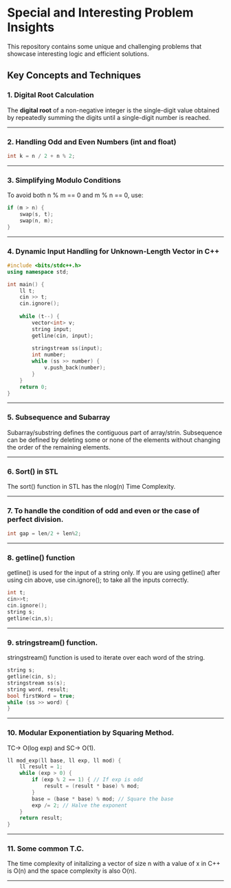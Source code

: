 # Special and Interesting Problem Insights

This repository contains some unique and challenging problems that showcase interesting logic and efficient solutions.

## Key Concepts and Techniques

### 1. Digital Root Calculation
The **digital root** of a non-negative integer is the single-digit value obtained by repeatedly summing the digits until a single-digit number is reached.

---

### 2. Handling Odd and Even Numbers (int and float)
```cpp
int k = n / 2 + n % 2;
```

---

### 3. Simplifying Modulo Conditions
To avoid both n % m == 0 and m % n == 0, use:
```cpp
if (m > n) { 
    swap(s, t); 
    swap(n, m); 
}
```
---

### 4. Dynamic Input Handling for Unknown-Length Vector in C++
```cpp
#include <bits/stdc++.h>
using namespace std;

int main() {
    ll t;
    cin >> t;
    cin.ignore();
    
    while (t--) {
        vector<int> v;
        string input;
        getline(cin, input);
        
        stringstream ss(input);
        int number;
        while (ss >> number) {
            v.push_back(number);
        }
    }
    return 0;
}
```
---

### 5. Subsequence and Subarray

Subarray/substring defines the contiguous part of array/strin.
Subsequence can be defined by deleting some or none of the elements without changing the order of the remaining elements.

---

### 6. Sort() in STL

The sort() function in STL has the nlog(n) Time Complexity.

---

### 7. To handle the condition of odd and even or the case of perfect division.

```cpp
int gap = len/2 + len%2;
```
---

### 8. getline() function

getline() is used for the input of a string only. If you are using getline() after using cin above, use cin.ignore(); to take all the inputs correctly.
```cpp
int t;
cin>>t;
cin.ignore();
string s;
getline(cin,s);
```
---

### 9. stringstream() function.

stringstream() function is used to iterate over each word of the string.
```cpp
string s;
getline(cin, s);
stringstream ss(s);
string word, result;
bool firstWord = true;
while (ss >> word) {
}
```
---

### 10. Modular Exponentiation by Squaring Method.

TC-> O(log exp) and SC-> O(1).
```cpp
ll mod_exp(ll base, ll exp, ll mod) {
    ll result = 1;
    while (exp > 0) {
        if (exp % 2 == 1) { // If exp is odd
            result = (result * base) % mod;
        }
        base = (base * base) % mod; // Square the base
        exp /= 2; // Halve the exponent
    }
    return result;
}
```
---

### 11. Some common T.C.

The time complexity of initalizing a vector of size n with a value of x in C++ is O(n) and the space complexity is also O(n).

---

